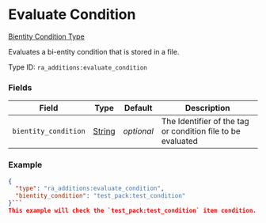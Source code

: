 # Evaluate Condition
[Bientity Condition Type](../bientity_condition_types.md)

Evaluates a bi-entity condition that is stored in a file.

Type ID: `ra_additions:evaluate_condition`
### Fields
Field | Type | Default | Description
------|------|---------|-------------
`bientity_condition` | [String](../data_types/string.md) | _optional_ | The Identifier of the tag or condition file to be evaluated

### Example
```json
{
  "type": "ra_additions:evaluate_condition",
  "bientity_condition": "test_pack:test_condition"
}```
This example will check the `test_pack:test_condition` item condition.
